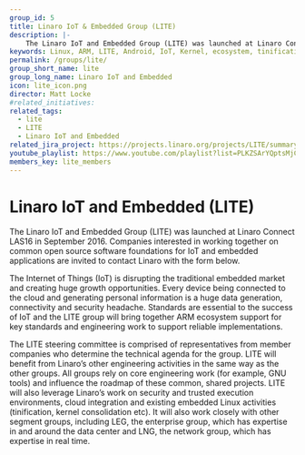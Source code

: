```yaml
---
group_id: 5
title: Linaro IoT & Embedded Group (LITE)
description: |-
    The Linaro IoT and Embedded Group (LITE) was launched at Linaro Connect LAS16 in September 2016.
keywords: Linux, ARM, LITE, Android, IoT, Kernel, ecosystem, tinification
permalink: /groups/lite/
group_short_name: lite
group_long_name: Linaro IoT and Embedded
icon: lite_icon.png
director: Matt Locke
#related_initiatives:
related_tags:
  - lite
  - LITE
  - Linaro IoT and Embedded
related_jira_project: https://projects.linaro.org/projects/LITE/summary
youtube_playlist: https://www.youtube.com/playlist?list=PLKZSArYQptsMjCTIdpvcX5ePMBl4rXS5R
members_key: lite_members
---
```

# Linaro IoT and Embedded (LITE)

The Linaro IoT and Embedded Group (LITE) was launched at Linaro Connect LAS16 in September 2016. Companies interested in working together on common open source software foundations for IoT and embedded applications are invited to contact Linaro with the form below.

The Internet of Things (IoT) is disrupting the traditional embedded market and  creating huge growth opportunities. Every device being connected to the cloud  and generating personal information is a huge data generation, connectivity and security headache. Standards are essential to the success of IoT and the LITE group will bring together ARM ecosystem support for key standards and engineering work to support reliable implementations.

The LITE steering committee is comprised of representatives from member companies who determine the technical agenda for the group. LITE will benefit from Linaro’s other engineering activities in the same way as the other groups. All groups rely on core engineering work (for example, GNU tools) and influence the roadmap of these common, shared projects. LITE will also leverage Linaro’s work on security and trusted execution environments, cloud integration and existing embedded Linux activities (tinification, kernel consolidation etc).  It will also work closely with other segment groups, including LEG, the enterprise group, which has expertise in and around the data center and LNG, the network group, which has expertise in real time.
